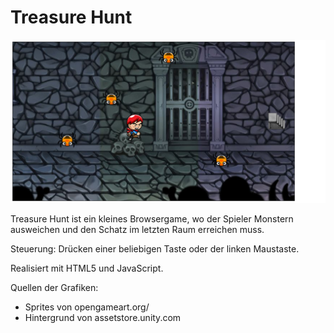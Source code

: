 # Treasure Hunt

![alt text](https://raw.githubusercontent.com/svnbhsn/TreasureHunt/master/preview.png)

Treasure Hunt ist ein kleines Browsergame, wo der Spieler Monstern ausweichen und den Schatz im letzten Raum erreichen muss.

Steuerung: Drücken einer beliebigen Taste oder der linken Maustaste.

Realisiert mit HTML5 und JavaScript. 

Quellen der Grafiken:
- Sprites von opengameart.org/
- Hintergrund von assetstore.unity.com
